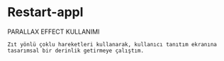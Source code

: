 # Restart-appl
 

PARALLAX EFFECT KULLANIMI 

    Zıt yönlü çoklu hareketleri kullanarak, kullanıcı tanıtım ekranına tasarımsal bir derinlik getirmeye çalıştım.

